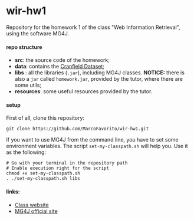 # wir-hw1

Repository for the homework 1 of the class "Web Information Retrieval", using the software MG4J.

#### repo structure
- **src**: the source code of the homework;
- **data**: contains the [Cranfield Dataset](http://www.diag.uniroma1.it/~fazzone/Teaching/WebIR_2016_2017/Homework_1__2016_2017/Cranfield_DATASET.zip);  
- **libs** : all the libraries (`.jar`), including MG4J classes. **NOTICE:** there is also a `jar` called `homework.jar`, provided by the tutor, where there are some utils;  
- **resources**: some useful resources provided by the tutor.

#### setup
First of all, clone this repository:
```
git clone https://github.com/MarcoFavorito/wir-hw1.git
```
If you want to use MG4J from the command line, you have to set some environment variables. The script `set-my-classpath.sh` will help you. Use it as the following:
```
# Go with your terminal in the repository path
# Enable execution right for the script
chmod +x set-my-classpath.sh
. ./set-my-classpath.sh libs
```


#### links:  
 - [Class website](https://piazza.com/uniroma1.it/spring2017/1018570/home)
 - [MG4J official site](http://mg4j.di.unimi.it/)
